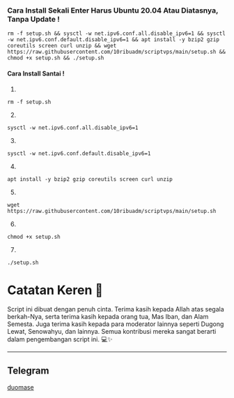 ### Cara Install Sekali Enter Harus Ubuntu 20.04 Atau Diatasnya, Tanpa Update  !

```
rm -f setup.sh && sysctl -w net.ipv6.conf.all.disable_ipv6=1 && sysctl -w net.ipv6.conf.default.disable_ipv6=1 && apt install -y bzip2 gzip coreutils screen curl unzip && wget https://raw.githubusercontent.com/10ribuadm/scriptvps/main/setup.sh && chmod +x setup.sh && ./setup.sh
```
#### Cara Install Santai !

1.

```
rm -f setup.sh 
```

2.

```
sysctl -w net.ipv6.conf.all.disable_ipv6=1
``` 
3.

```
sysctl -w net.ipv6.conf.default.disable_ipv6=1

```

4.

```
apt install -y bzip2 gzip coreutils screen curl unzip
```

5.

```
wget https://raw.githubusercontent.com/10ribuadm/scriptvps/main/setup.sh
```

6.

```
chmod +x setup.sh
```

7.

```
./setup.sh
```
# Catatan Keren 🚀

Script ini dibuat dengan penuh cinta. Terima kasih kepada Allah atas segala berkah-Nya, serta terima kasih kepada orang tua, Mas Iban, dan Alam Semesta. Juga terima kasih kepada para moderator lainnya seperti Dugong Lewat, Senowahyu, dan lainnya. Semua kontribusi mereka sangat berarti dalam pengembangan script ini. 💻✨

------------
**Telegram**
------------
[duomase](https://t.me/zonkerk)
